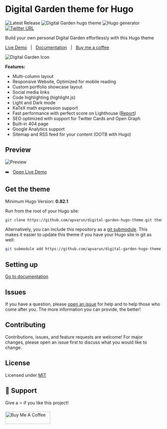# Digital Garden theme for Hugo

![Latest Release](https://img.shields.io/github/tag/apvarun/digital-garden-hugo-theme.svg)
![Digital Garden hugo theme](https://img.shields.io/github/license/apvarun/digital-garden-hugo-theme)
![Hugo generator](https://img.shields.io/badge/generator-hugo-brightgreen)
<a href="https://twitter.com/intent/tweet?text=Digital%20Garden%20theme%20for%20Hugo%0Ahttps%3A//github.com/apvarun/digital-garden-hugo-theme"><img alt="Twitter URL" src="https://img.shields.io/twitter/url?style=social&url=https%3A%2F%2Fgithub.com%2Fapvarun%2Fdigital-garden-hugo-theme"></a>

Build your own personal Digital Garden effortlessly with this Hugo theme

[Live Demo](https://digital-garden-hugo-theme.vercel.app/) &nbsp; | &nbsp; [Documentation](https://github.com/apvarun/digital-garden-hugo-theme/wiki) &nbsp; | &nbsp; [Buy me a coffee](https://www.buymeacoffee.com/apvarun)

![Digital Garden Icon](https://github.com/apvarun/digital-garden-hugo-theme/raw/main/images/digital-garden-logo.png)

**Features:**

- Multi-column layout
- Responsive Website, Optimized for mobile reading
- Custom portfolio showcase layout
- Social media links
- Code highlighting (highlight.js)
- Light and Dark mode
- KaTeX math expression support
- Fast performance with perfect score on Lighthouse ([Report](https://www.webpagetest.org/result/211220_AiDcT9_7641ee4549be75f403ddc104bfd26ced/))
- SEO optimized with support for Twitter Cards and Open Graph
- Built-in 404 page
- Google Analytics support
- Sitemap and RSS feed for your content (OOTB with Hugo)

## Preview

![Preview](https://github.com/apvarun/digital-garden-hugo-theme/raw/main/images/screenshot.png)

➡️ &nbsp; [Open Live Demo](https://digital-garden-hugo-theme.vercel.app/)

## Get the theme

Minimum Hugo Version: **0.82.1**

Run from the root of your Hugo site:

```sh
git clone https://github.com/apvarun/digital-garden-hugo-theme.git themes/digitalgarden
```

Alternatively, you can include this repository as a [git submodule](https://git-scm.com/docs/gitsubmodules). This makes it easier to update this theme if you have your Hugo site in git as well:

```sh
git submodule add https://github.com/apvarun/digital-garden-hugo-theme.git themes/digitalgarden
```

## Setting up

[Go to documentation](https://github.com/apvarun/digital-garden-hugo-theme/wiki)

## Issues

If you have a question, please [open an issue](https://github.com/apvarun/digital-garden-hugo-theme/issues) for help and to help those who come after you. The more information you can provide, the better!

## Contributing

Contributions, issues, and feature requests are welcome! For major changes, please open an issue first to discuss what you would like to change.


## License

Licensed under [MIT](LICENSE)

## 🤝 Support

Give a ⭐️ if you like this project!

<a href="https://www.buymeacoffee.com/apvarun" target="_blank" rel="noopener"><img src="https://cdn.buymeacoffee.com/buttons/v2/default-yellow.png" height="40" width="145" alt="Buy Me A Coffee"></a>